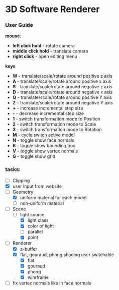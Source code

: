 # 3D Software Renderer

### User Guide

**mouse**:

* **left click hold** - rotate camera
* **middle click hold** - translate camera
* **right click** - open editing menu

**keys**

* **W** - translate/scale/rotate around positive z axis
* **A** - translate/scale/rotate around positive x axis
* **S** - translate/scale/rotate around negative z axis
* **D** - translate/scale/rotate around negative x axis
* **Q** - translate/scale/rotate around positive Y axis
* **Z** - translate/scale/rotate around negative Y axis
* **+** - increase incremental step size
* **-** - decrease incremental step size
* **1** - switch transformation mode to Position
* **2** - switch transformation mode to Scale
* **3** - switch transformation mode to Rotation
* **M** - cycle switch active model
* **N** - toggle show face normals
* **B** - toggle show bounding box
* **V** - toggle show vertex normals
* **G** - toggle show grid

### tasks:

- [ ] Clipping
- [x] user input from website
- [ ] Geometry
  - [x] uniform material for each model
  - [ ] non-uniform material
- [ ] Scene
  - [ ] light source
    - [x] light class
    - [x] color of light
    - [ ] parallel
    - [x] point
- [ ] Renderer
  - [x] z-buffer
  - [x] flat, gouraud, phong shading user switchable
    - [x] flat
    - [x] gouraud
    - [x] phong
    - [x] wireframe
- [ ] fix vertex normals like in face normals